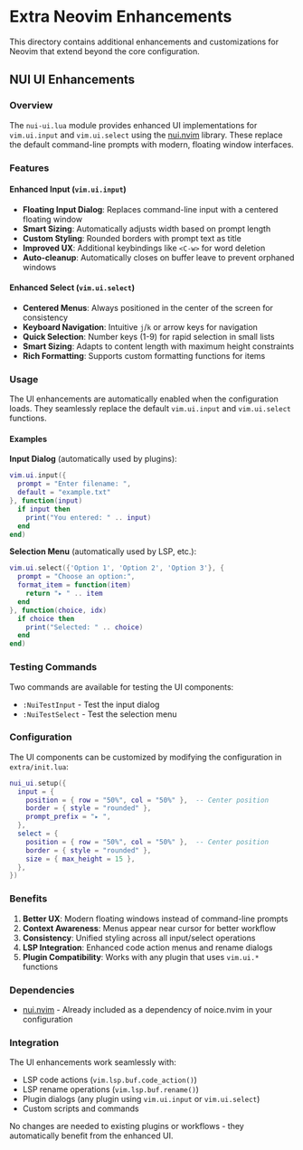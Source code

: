 # Extra Neovim Enhancements

This directory contains additional enhancements and customizations for Neovim that extend beyond the core configuration.

## NUI UI Enhancements

### Overview

The `nui-ui.lua` module provides enhanced UI implementations for `vim.ui.input` and `vim.ui.select` using the [nui.nvim](https://github.com/MunifTanjim/nui.nvim) library. These replace the default command-line prompts with modern, floating window interfaces.

### Features

#### Enhanced Input (`vim.ui.input`)
- **Floating Input Dialog**: Replaces command-line input with a centered floating window
- **Smart Sizing**: Automatically adjusts width based on prompt length
- **Custom Styling**: Rounded borders with prompt text as title
- **Improved UX**: Additional keybindings like `<C-w>` for word deletion
- **Auto-cleanup**: Automatically closes on buffer leave to prevent orphaned windows

#### Enhanced Select (`vim.ui.select`)
- **Centered Menus**: Always positioned in the center of the screen for consistency
- **Keyboard Navigation**: Intuitive `j`/`k` or arrow keys for navigation
- **Quick Selection**: Number keys (1-9) for rapid selection in small lists
- **Smart Sizing**: Adapts to content length with maximum height constraints
- **Rich Formatting**: Supports custom formatting functions for items

### Usage

The UI enhancements are automatically enabled when the configuration loads. They seamlessly replace the default `vim.ui.input` and `vim.ui.select` functions.

#### Examples

**Input Dialog** (automatically used by plugins):
```lua
vim.ui.input({
  prompt = "Enter filename: ",
  default = "example.txt"
}, function(input)
  if input then
    print("You entered: " .. input)
  end
end)
```

**Selection Menu** (automatically used by LSP, etc.):
```lua
vim.ui.select({'Option 1', 'Option 2', 'Option 3'}, {
  prompt = "Choose an option:",
  format_item = function(item)
    return "▸ " .. item
  end
}, function(choice, idx)
  if choice then
    print("Selected: " .. choice)
  end
end)
```

### Testing Commands

Two commands are available for testing the UI components:

- `:NuiTestInput` - Test the input dialog
- `:NuiTestSelect` - Test the selection menu

### Configuration

The UI components can be customized by modifying the configuration in `extra/init.lua`:

```lua
nui_ui.setup({
  input = {
    position = { row = "50%", col = "50%" },  -- Center position
    border = { style = "rounded" },
    prompt_prefix = "▸ ",
  },
  select = {
    position = { row = "50%", col = "50%" },  -- Center position
    border = { style = "rounded" },
    size = { max_height = 15 },
  },
})
```

### Benefits

1. **Better UX**: Modern floating windows instead of command-line prompts
2. **Context Awareness**: Menus appear near cursor for better workflow
3. **Consistency**: Unified styling across all input/select operations
4. **LSP Integration**: Enhanced code action menus and rename dialogs
5. **Plugin Compatibility**: Works with any plugin that uses `vim.ui.*` functions

### Dependencies

- [nui.nvim](https://github.com/MunifTanjim/nui.nvim) - Already included as a dependency of noice.nvim in your configuration

### Integration

The UI enhancements work seamlessly with:
- LSP code actions (`vim.lsp.buf.code_action()`)
- LSP rename operations (`vim.lsp.buf.rename()`)
- Plugin dialogs (any plugin using `vim.ui.input` or `vim.ui.select`)
- Custom scripts and commands

No changes are needed to existing plugins or workflows - they automatically benefit from the enhanced UI.